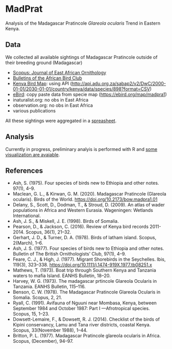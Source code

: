 # MadPrat
 Analysis of the Madagascar Pratincole *Glareola ocularis* Trend in Eastern Kenya.


## Data
We collected all available sightings of Madagascar Pratincole outside of their breeding ground (Madagascar)
- [Scopus: Journal of East African Ornithology](https://www.ajol.info/index.php/scopus/)
- [Bulletins of the African Bird Club](https://www.africanbirdclub.org/bulletins/index)
- [Kenya Bird Map](http://kenyabirdmap.adu.org.za/): using API (http://api.adu.org.za/sabap2/v2/DwC/2000-01-01/2030-01-01/country/kenya/data/species/898?format=CSV)
- [eBird](https://ebird.org/science): copy paste data from specie map (https://ebird.org/map/madpra1)
- inaturalist.org: no obs in East Africa
- observation.org: no obs in East Africa
- various publications

All these sightings were aggregated in a [spreasheet](https://github.com/A-Rocha-Kenya/MadPrat/blob/master/data/data.csv).

## Analysis
Currently in progress, preliminary analyis is performed with R and [some visualization are avaiable](https://a-rocha-kenya.github.io/MadPrat/analysis/analysis.html).

## References
- Ash, S. (1975). Four species of birds new to Ethiopia and other notes. 97(1), 4–9.
- Maclean, G. L., & Kirwan, G. M. (2020). Madagascar Pratincole (Glareola ocularis). Birds of the World. https://doi.org/10.2173/bow.madpra1.01
- Delany, S., Scott, D., Dodman, T., & Stroud, D. (2009). An atlas of wader populations in Africa and Western Eurasia. Wageningen: Wetlands International.
- Ash, J. S., & Miskell, J. E. (1998). Birds of Somalia.
- Pearson, D., & Jackson, C. (2016). Review of Kenya bird records 2011-2014. Scopus, 36(1), 21–32.
- Gerhart, J. D., & Turner, D. A. (1978). Birds of latham island. Scopus, 2(March), 1–6.
- Ash, J. S. (1977). Four species of birds new to Ethiopia and other notes. Bulletin of The British Ornithologists’ Club, 97(1), 4–9.
- Feare, C. J., & High, J. (1977). Migrant Shorebirds in the Seychelles. Ibis, 119(3), 323–338. https://doi.org/10.1111/j.1474-919X.1977.tb08251.x
- Mathews, T. (1973). Boat trip through Southern Kenya and Tanzania waters to mafia Island. EANHS Bulletin, 18–20.
- Harvey, W. G. (1973). The madagascar prtincole Glareola Ocularis in Tanzania. EANHS Bulletin, 115–116.
- Benson, C. W. (1978). The Madagascar Pratincole Glareola Ocularis in Somalia. Scopus, 2, 21.
- Ryall, C. (1991). Avifauna of Nguuni near Mombasa, Kenya, between September 1984 and October 1987: Part I —Afrotropical species. Scopus, 15, 1–23.
- Dowsett-Lemaire, F., & Dowsett, R. J. (2014). Checklist of the birds of Kipini conservancy, Lamu and Tana river districts, coastal Kenya. Scopus, 33(November 1988), 1–44.
- Britton, P. L. (1977). Madagascar Pratincole glareola ocularis in Africa. Scopus, (December), 94–97.